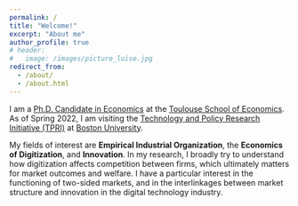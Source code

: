 ```yaml
---
permalink: /
title: "Welcome!"
excerpt: "About me"
author_profile: true
# header:
#   image: /images/picture_luise.jpg 
redirect_from: 
  - /about/
  - /about.html
---
```



I am a [Ph.D. Candidate in Economics](https://www.tse-fr.eu/people/luise-eisfeld) at the [Toulouse School of Economics](https://www.tse-fr.eu). As of Spring 2022, I am visiting the [Technology and Policy Research Initiative (TPRI)](https://sites.bu.edu/tpri/) at [Boston University](https://www.bu.edu).

My fields of interest are **Empirical Industrial Organization**, the **Economics of Digitization**, and **Innovation**. In my research, I broadly try to understand how digitization affects competition between firms, which ultimately matters for market outcomes and welfare. I have a particular interest in the functioning of two-sided markets, and in the interlinkages between market structure and innovation in the digital technology industry.


